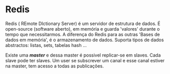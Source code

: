 # Redis

Redis ( REmote DIctionary Server) é um servidor de estrutura de dados. É open-source
(software aberto), em memória e guarda 'valores' durante o tempo que necessitarmos.
A diferença do Redis para as outras 'Bases de dados em memória', é o armazenamento
de dados. Suporta tipos de dados abstractos: listas, sets, tabelas hash ...

Existe uma ***master*** e dessa master é possivel replicar-se em slaves. Cada
slave pode ter slaves. Um user se subscrever um canal e esse canal estiver na
master, tem acesso a todas as publicações.
